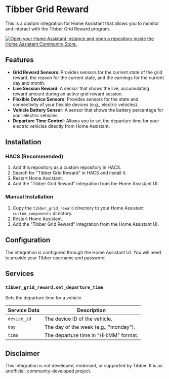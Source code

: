 # Tibber Grid Reward

This is a custom integration for Home Assistant that allows you to monitor and interact with the Tibber Grid Reward program.

[![Open your Home Assistant instance and open a repository inside the Home Assistant Community Store.](https://my.home-assistant.io/badges/hacs_repository.svg)](https://my.home-assistant.io/redirect/hacs_repository/?owner=JohNan&repository=homeassistant-tibber_grid_rewards&category=integration)

## Features

- **Grid Reward Sensors**: Provides sensors for the current state of the grid reward, the reason for the current state, and the earnings for the current day and month.
- **Live Session Reward**: A sensor that shows the live, accumulating reward amount during an active grid reward session.
- **Flexible Device Sensors**: Provides sensors for the state and connectivity of your flexible devices (e.g., electric vehicles).
- **Vehicle Battery Sensor**: A sensor that shows the battery percentage for your electric vehicles.
- **Departure Time Control**: Allows you to set the departure time for your electric vehicles directly from Home Assistant.

## Installation

### HACS (Recommended)

1.  Add this repository as a custom repository in HACS.
2.  Search for "Tibber Grid Reward" in HACS and install it.
3.  Restart Home Assistant.
4.  Add the "Tibber Grid Reward" integration from the Home Assistant UI.

### Manual Installation

1.  Copy the `tibber_grid_reward` directory to your Home Assistant `custom_components` directory.
2.  Restart Home Assistant.
3.  Add the "Tibber Grid Reward" integration from the Home Assistant UI.

## Configuration

The integration is configured through the Home Assistant UI. You will need to provide your Tibber username and password.

## Services

### `tibber_grid_reward.set_departure_time`

Sets the departure time for a vehicle.

| Service Data | Description                                 |
|--------------|---------------------------------------------|
| `device_id`  | The device ID of the vehicle.               |
| `day`        | The day of the week (e.g., "monday").       |
| `time`       | The departure time in "HH:MM" format.       |

## Disclaimer

This integration is not developed, endorsed, or supported by Tibber. It is an unofficial, community-developed project.
